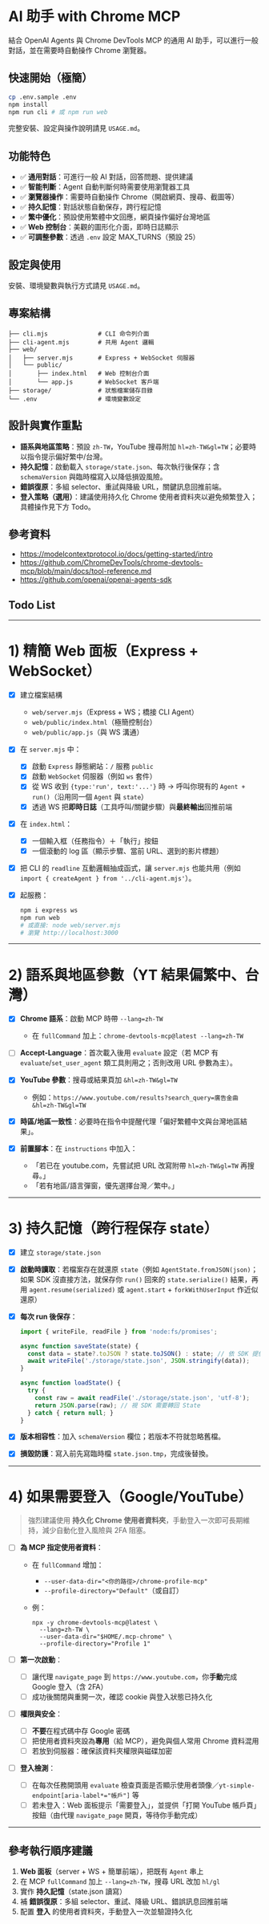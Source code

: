 # AI 助手 with Chrome MCP

結合 OpenAI Agents 與 Chrome DevTools MCP 的通用 AI 助手，可以進行一般對話，並在需要時自動操作 Chrome 瀏覽器。

## 快速開始（極簡）

```bash
cp .env.sample .env
npm install
npm run cli # 或 npm run web
```

完整安裝、設定與操作說明請見 `USAGE.md`。

## 功能特色

- ✅ **通用對話**：可進行一般 AI 對話，回答問題、提供建議
- ✅ **智能判斷**：Agent 自動判斷何時需要使用瀏覽器工具
- ✅ **瀏覽器操作**：需要時自動操作 Chrome（開啟網頁、搜尋、截圖等）
- ✅ **持久記憶**：對話狀態自動保存，跨行程記憶
- ✅ **繁中優化**：預設使用繁體中文回應，網頁操作偏好台灣地區
- ✅ **Web 控制台**：美觀的圖形化介面，即時日誌顯示
- ✅ **可調整參數**：透過 `.env` 設定 MAX_TURNS（預設 25）

## 設定與使用

安裝、環境變數與執行方式請見 `USAGE.md`。

## 專案結構

```
├── cli.mjs              # CLI 命令列介面
├── cli-agent.mjs        # 共用 Agent 邏輯
├── web/
│   ├── server.mjs       # Express + WebSocket 伺服器
│   └── public/
│       ├── index.html   # Web 控制台介面
│       └── app.js       # WebSocket 客戶端
├── storage/             # 狀態檔案儲存目錄
└── .env                 # 環境變數設定
```

## 設計與實作重點

- **語系與地區策略**：預設 `zh-TW`，YouTube 搜尋附加 `hl=zh-TW&gl=TW`；必要時以指令提示偏好繁中/台灣。
- **持久記憶**：啟動載入 `storage/state.json`、每次執行後保存；含 `schemaVersion` 與臨時檔寫入以降低損毀風險。
- **錯誤復原**：多組 selector、重試與降級 URL，關鍵訊息回推前端。
- **登入策略（選用）**：建議使用持久化 Chrome 使用者資料夾以避免頻繁登入；具體操作見下方 Todo。

## 參考資料

- https://modelcontextprotocol.io/docs/getting-started/intro
- https://github.com/ChromeDevTools/chrome-devtools-mcp/blob/main/docs/tool-reference.md
- https://github.com/openai/openai-agents-sdk


## Todo List
---

# 1) 精簡 Web 面板（Express + WebSocket）

* [x] 建立檔案結構

  * `web/server.mjs`（Express + WS；橋接 CLI Agent）
  * `web/public/index.html`（極簡控制台）
  * `web/public/app.js`（與 WS 溝通）
* [x] 在 `server.mjs` 中：

  * [x] 啟動 `Express` 靜態網站：`/` 服務 `public`
  * [x] 啟動 `WebSocket` 伺服器（例如 `ws` 套件）
  * [x] 從 WS 收到 `{type:'run', text:'...'}` 時 → 呼叫你現有的 `Agent + run()`（沿用同一個 `Agent` 與 `state`）
  * [x] 透過 WS 把**即時日誌**（工具呼叫/關鍵步驟）與**最終輸出**回推前端
* [x] 在 `index.html`：

  * [x] 一個輸入框（任務指令）＋「執行」按鈕
  * [x] 一個滾動的 log 區（顯示步驟、當前 URL、選到的影片標題）
* [x] 把 CLI 的 `readline` 互動邏輯抽成函式，讓 `server.mjs` 也能共用（例如 `import { createAgent } from '../cli-agent.mjs'`）。
* [x] 起服務：

  ```bash
  npm i express ws
  npm run web
  # 或直接: node web/server.mjs
  # 瀏覽 http://localhost:3000
  ```

---

# 2) 語系與地區參數（YT 結果偏繁中、台灣）

* [x] **Chrome 語系**：啟動 MCP 時帶 `--lang=zh-TW`

  * 在 `fullCommand` 加上：`chrome-devtools-mcp@latest --lang=zh-TW`
* [ ] **Accept-Language**：首次載入後用 `evaluate` 設定（若 MCP 有 `evaluate`/`set_user_agent` 類工具則用之；否則改用 URL 參數為主）。
* [x] **YouTube 參數**：搜尋或結果頁加 `&hl=zh-TW&gl=TW`

  * 例如：`https://www.youtube.com/results?search_query=廣告金曲&hl=zh-TW&gl=TW`
* [x] **時區/地區一致性**：必要時在指令中提醒代理「偏好繁體中文與台灣地區結果」。
* [x] **前置腳本**：在 `instructions` 中加入：

  * 「若已在 youtube.com，先嘗試把 URL 改寫附帶 `hl=zh-TW&gl=TW` 再搜尋。」
  * 「若有地區/語言彈窗，優先選擇台灣／繁中。」

---

# 3) 持久記憶（跨行程保存 state）

* [x] 建立 `storage/state.json`
* [x] **啟動時讀取**：若檔案存在就還原 `state`（例如 `AgentState.fromJSON(json)`；如果 SDK 沒直接方法，就保存你 `run()` 回來的 `state.serialize()` 結果，再用 `agent.resume(serialized)` 或 `agent.start` + `forkWithUserInput` 作近似還原）
* [x] **每次 run 後保存**：

  ```js
  import { writeFile, readFile } from 'node:fs/promises';

  async function saveState(state) {
    const data = state?.toJSON ? state.toJSON() : state; // 依 SDK 提供方法
    await writeFile('./storage/state.json', JSON.stringify(data));
  }

  async function loadState() {
    try {
      const raw = await readFile('./storage/state.json', 'utf-8');
      return JSON.parse(raw); // 視 SDK 需要轉回 State
    } catch { return null; }
  }
  ```
* [x] **版本相容性**：加入 `schemaVersion` 欄位；若版本不符就忽略舊檔。
* [x] **損毀防護**：寫入前先寫臨時檔 `state.json.tmp`，完成後替換。

---

# 4) 如果需要登入（Google/YouTube）

> 強烈建議使用 **持久化 Chrome 使用者資料夾**，手動登入一次即可長期維持，減少自動化登入風險與 2FA 阻塞。

* [ ] **為 MCP 指定使用者資料**：

  * 在 `fullCommand` 增加：

    * `--user-data-dir="<你的路徑>/chrome-profile-mcp"`
    * `--profile-directory="Default"`（或自訂）
  * 例：

    ```
    npx -y chrome-devtools-mcp@latest \
      --lang=zh-TW \
      --user-data-dir="$HOME/.mcp-chrome" \
      --profile-directory="Profile 1"
    ```
* [ ] **第一次啟動**：

  * [ ] 讓代理 `navigate_page` 到 `https://www.youtube.com`，你**手動**完成 Google 登入（含 2FA）
  * [ ] 成功後關閉與重開一次，確認 cookie 與登入狀態已持久化
* [ ] **權限與安全**：

  * [ ] **不要**在程式碼中存 Google 密碼
  * [ ] 把使用者資料夾設為**專用**（給 MCP），避免與個人常用 Chrome 資料混用
  * [ ] 若放到伺服器：確保該資料夾權限與磁碟加密
* [ ] **登入檢測**：

  * [ ] 在每次任務開頭用 `evaluate` 檢查頁面是否顯示使用者頭像／`yt-simple-endpoint[aria-label*="帳戶"]` 等
  * [ ] 若未登入：Web 面板提示「需要登入」，並提供「打開 YouTube 帳戶頁」按鈕（由代理 `navigate_page` 開頁，等待你手動完成）

---

## 參考執行順序建議

1. **Web 面板**（server + WS + 簡單前端），把既有 `Agent` 串上
2. 在 MCP `fullCommand` 加上 `--lang=zh-TW`，搜尋 URL 改加 `hl/gl`
3. 實作 **持久記憶**（state.json 讀寫）
4. 補 **錯誤復原**：多組 selector、重試、降級 URL、錯誤訊息回推前端
5. 配置 **登入** 的使用者資料夾，手動登入一次並驗證持久化

